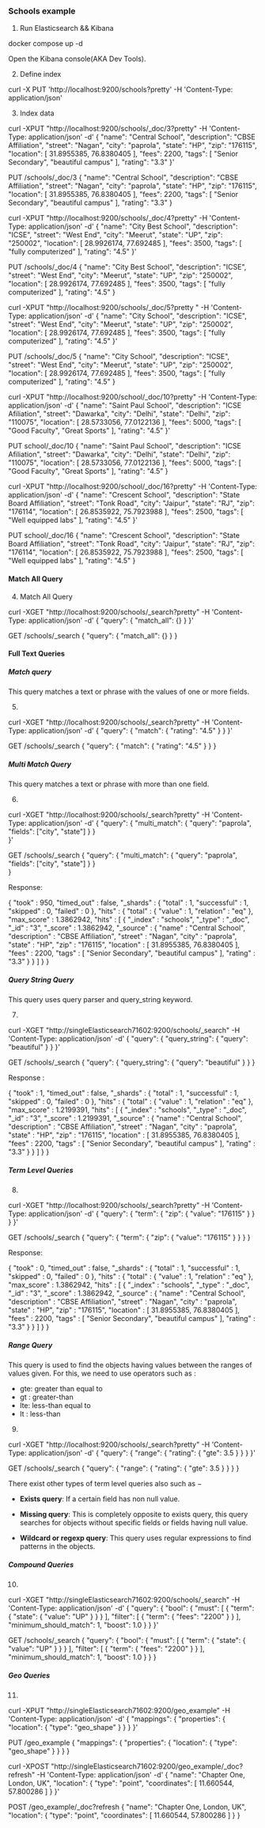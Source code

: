 ### Schools example

1. Run Elasticsearch && Kibana 
 
docker compose up -d
 
Open the Kibana console(AKA Dev Tools). 

2. Define index

curl -X PUT 'http://localhost:9200/schools?pretty' -H 'Content-Type: application/json'

3. Index data

curl -XPUT "http://localhost:9200/schools/_doc/3?pretty" -H 'Content-Type: application/json' -d'
{
  "name": "Central School",
  "description": "CBSE Affiliation",
  "street": "Nagan",
  "city": "paprola",
  "state": "HP",
  "zip": "176115",
  "location": [
    31.8955385,
    76.8380405
  ],
  "fees": 2200,
  "tags": [
    "Senior Secondary",
    "beautiful campus"
  ],
  "rating": "3.3"
}'

PUT /schools/_doc/3
{
  "name": "Central School",
  "description": "CBSE Affiliation",
  "street": "Nagan",
  "city": "paprola",
  "state": "HP",
  "zip": "176115",
  "location": [
    31.8955385,
    76.8380405
  ],
  "fees": 2200,
  "tags": [
    "Senior Secondary",
    "beautiful campus"
  ],
  "rating": "3.3"
}

curl -XPUT "http://localhost:9200/schools/_doc/4?pretty" -H 'Content-Type: application/json' -d'
{
  "name": "City Best School",
  "description": "ICSE",
  "street": "West End",
  "city": "Meerut",
  "state": "UP",
  "zip": "250002",
  "location": [
    28.9926174,
    77.692485
  ],
  "fees": 3500,
  "tags": [
    "fully computerized"
  ],
  "rating": "4.5"
}'

PUT /schools/_doc/4
{
  "name": "City Best School",
  "description": "ICSE",
  "street": "West End",
  "city": "Meerut",
  "state": "UP",
  "zip": "250002",
  "location": [
    28.9926174,
    77.692485
  ],
  "fees": 3500,
  "tags": [
    "fully computerized"
  ],
  "rating": "4.5"
}

curl -XPUT "http://localhost:9200/schools/_doc/5?pretty	" -H 'Content-Type: application/json' -d'
{
  "name": "City School",
  "description": "ICSE",
  "street": "West End",
  "city": "Meerut",
  "state": "UP",
  "zip": "250002",
  "location": [
    28.9926174,
    77.692485
  ],
  "fees": 3500,
  "tags": [
    "fully computerized"
  ],
  "rating": "4.5"
}'

PUT /schools/_doc/5
{
  "name": "City School",
  "description": "ICSE",
  "street": "West End",
  "city": "Meerut",
  "state": "UP",
  "zip": "250002",
  "location": [
    28.9926174,
    77.692485
  ],
  "fees": 3500,
  "tags": [
    "fully computerized"
  ],
  "rating": "4.5"
}

curl -XPUT "http://localhost:9200/school/_doc/10?pretty" -H 'Content-Type: application/json' -d'
{
  "name": "Saint Paul School",
  "description": "ICSE Afiliation",
  "street": "Dawarka",
  "city": "Delhi",
  "state": "Delhi",
  "zip": "110075",
  "location": [
    28.5733056,
    77.0122136
  ],
  "fees": 5000,
  "tags": [
    "Good Faculty",
    "Great Sports"
  ],
  "rating": "4.5"
}'

PUT school/_doc/10
{
  "name": "Saint Paul School",
  "description": "ICSE Afiliation",
  "street": "Dawarka",
  "city": "Delhi",
  "state": "Delhi",
  "zip": "110075",
  "location": [
    28.5733056,
    77.0122136
  ],
  "fees": 5000,
  "tags": [
    "Good Faculty",
    "Great Sports"
  ],
  "rating": "4.5"
}

curl -XPUT "http://localhost:9200/school/_doc/16?pretty" -H 'Content-Type: application/json' -d'
{
  "name": "Crescent School",
  "description": "State Board Affiliation",
  "street": "Tonk Road",
  "city": "Jaipur",
  "state": "RJ",
  "zip": "176114",
  "location": [
    26.8535922,
    75.7923988
  ],
  "fees": 2500,
  "tags": [
    "Well equipped labs"
  ],
  "rating": "4.5"
}'

PUT school/_doc/16
{
  "name": "Crescent School",
  "description": "State Board Affiliation",
  "street": "Tonk Road",
  "city": "Jaipur",
  "state": "RJ",
  "zip": "176114",
  "location": [
    26.8535922,
    75.7923988
  ],
  "fees": 2500,
  "tags": [
    "Well equipped labs"
  ],
  "rating": "4.5"
}

#### Match All Query

4. Match All Query

curl -XGET "http://localhost:9200/schools/_search?pretty" -H 'Content-Type: application/json' -d'
{
  "query": {
    "match_all": {}
  }
}'

GET /schools/_search
{
  "query": {
    "match_all": {}
  }
}

#### Full Text Queries

##### Match query

This query matches a text or phrase with the values of one or more fields.

5. 

curl -XGET "http://localhost:9200/schools/_search?pretty" -H 'Content-Type: application/json' -d'
{
  "query": {
    "match": {
      "rating": "4.5"
    }
  }
}'

GET /schools/_search
{
  "query": {
    "match": {
      "rating": "4.5"
    }
  }
}

##### Multi Match Query

This query matches a text or phrase with more than one field.

6. 

curl -XGET "http://localhost:9200/schools/_search?pretty" -H 'Content-Type: application/json' -d'
{
  "query": {
    "multi_match": {
      "query": "paprola",
      "fields": ["city", "state"]
    }
  }  
}'

GET /schools/_search 
{
  "query": {
    "multi_match": {
      "query": "paprola",
      "fields": ["city", "state"]
    }
  }  
}

Response:

{
  "took" : 950,
  "timed_out" : false,
  "_shards" : {
    "total" : 1,
    "successful" : 1,
    "skipped" : 0,
    "failed" : 0
  },
  "hits" : {
    "total" : {
      "value" : 1,
      "relation" : "eq"
    },
    "max_score" : 1.3862942,
    "hits" : [
      {
        "_index" : "schools",
        "_type" : "_doc",
        "_id" : "3",
        "_score" : 1.3862942,
        "_source" : {
          "name" : "Central School",
          "description" : "CBSE Affiliation",
          "street" : "Nagan",
          "city" : "paprola",
          "state" : "HP",
          "zip" : "176115",
          "location" : [
            31.8955385,
            76.8380405
          ],
          "fees" : 2200,
          "tags" : [
            "Senior Secondary",
            "beautiful campus"
          ],
          "rating" : "3.3"
        }
      }
    ]
  }
}

##### Query String Query

This query uses query parser and query_string keyword.

7. 

curl -XGET "http://singleElasticsearch71602:9200/schools/_search" -H 'Content-Type: application/json' -d'
{
  "query": {
    "query_string": {
      "query": "beautiful"
    }
  }
}'

GET /schools/_search
{
  "query": {
    "query_string": {
      "query": "beautiful"
    }
  }
}

Response :

{
  "took" : 1,
  "timed_out" : false,
  "_shards" : {
    "total" : 1,
    "successful" : 1,
    "skipped" : 0,
    "failed" : 0
  },
  "hits" : {
    "total" : {
      "value" : 1,
      "relation" : "eq"
    },
    "max_score" : 1.2199391,
    "hits" : [
      {
        "_index" : "schools",
        "_type" : "_doc",
        "_id" : "3",
        "_score" : 1.2199391,
        "_source" : {
          "name" : "Central School",
          "description" : "CBSE Affiliation",
          "street" : "Nagan",
          "city" : "paprola",
          "state" : "HP",
          "zip" : "176115",
          "location" : [
            31.8955385,
            76.8380405
          ],
          "fees" : 2200,
          "tags" : [
            "Senior Secondary",
            "beautiful campus"
          ],
          "rating" : "3.3"
        }
      }
    ]
  }
}

##### Term Level Queries

8. 

curl -XGET "http://localhost:9200/schools/_search?pretty" -H 'Content-Type: application/json' -d'
{
  "query": {
    "term": {
      "zip": {
        "value": "176115"
      }
    }
  }
}'

GET /schools/_search
{
  "query": {
    "term": {
      "zip": {
        "value": "176115"
      }
    }
  }
}

Response:

{
  "took" : 0,
  "timed_out" : false,
  "_shards" : {
    "total" : 1,
    "successful" : 1,
    "skipped" : 0,
    "failed" : 0
  },
  "hits" : {
    "total" : {
      "value" : 1,
      "relation" : "eq"
    },
    "max_score" : 1.3862942,
    "hits" : [
      {
        "_index" : "schools",
        "_type" : "_doc",
        "_id" : "3",
        "_score" : 1.3862942,
        "_source" : {
          "name" : "Central School",
          "description" : "CBSE Affiliation",
          "street" : "Nagan",
          "city" : "paprola",
          "state" : "HP",
          "zip" : "176115",
          "location" : [
            31.8955385,
            76.8380405
          ],
          "fees" : 2200,
          "tags" : [
            "Senior Secondary",
            "beautiful campus"
          ],
          "rating" : "3.3"
        }
      }
    ]
  }
}

##### Range Query

This query is used to find the objects having values between the ranges of values given. For this, we need to use operators such as :

- gte: greater than equal to
- gt : greater-than
- lte: less-than equal to
- lt : less-than

9. 

curl -XGET "http://localhost:9200/schools/_search?pretty" -H 'Content-Type: application/json' -d'
{
  "query": {
    "range": {
      "rating": {
        "gte": 3.5
      }
    }
  }
}'

GET /schools/_search
{
  "query": {
    "range": {
      "rating": {
        "gte": 3.5
      }
    }
  }
}


There exist other types of term level queries also such as −

- **Exists query**: If a certain field has non null value.

- **Missing query**: This is completely opposite to exists query, this query searches for objects without specific fields or fields having null value.

- **Wildcard or regexp query**: This query uses regular expressions to find patterns in the objects.

##### Compound Queries

10. 

curl -XGET "http://singleElasticsearch71602:9200/schools/_search" -H 'Content-Type: application/json' -d'
{
  "query": {
    "bool": {
      "must": [
        {
         "term": {
           "state": {
             "value": "UP"
           }
         } 
        }
      ],
      "filter": [
        {
          "term": {
            "fees": "2200"
          }
        }
      ],
      "minimum_should_match": 1,
      "boost": 1.0
    }
  }
}'

GET /schools/_search
{
  "query": {
    "bool": {
      "must": [
        {
         "term": {
           "state": {
             "value": "UP"
           }
         } 
        }
      ],
      "filter": [
        {
          "term": {
            "fees": "2200"
          }
        }
      ],
      "minimum_should_match": 1,
      "boost": 1.0
    }
  }
}

##### Geo Queries

11. 

curl -XPUT "http://singleElasticsearch71602:9200/geo_example" -H 'Content-Type: application/json' -d'
{
  "mappings": {
    "properties": {
      "location": {
        "type": "geo_shape"
      }
    }
  }
}'

PUT /geo_example
{
  "mappings": {
    "properties": {
      "location": {
        "type": "geo_shape"
      }
    }
  }
}

curl -XPOST "http://singleElasticsearch71602:9200/geo_example/_doc?refresh" -H 'Content-Type: application/json' -d'
{
  "name": "Chapter One, London, UK",
  "location": {
    "type": "point",
    "coordinates": [
      11.660544,
      57.800286
    ]
  }
}'

POST /geo_example/_doc?refresh
{
  "name": "Chapter One, London, UK",
  "location": {
    "type": "point",
    "coordinates": [
      11.660544,
      57.800286
    ]
  }
}

